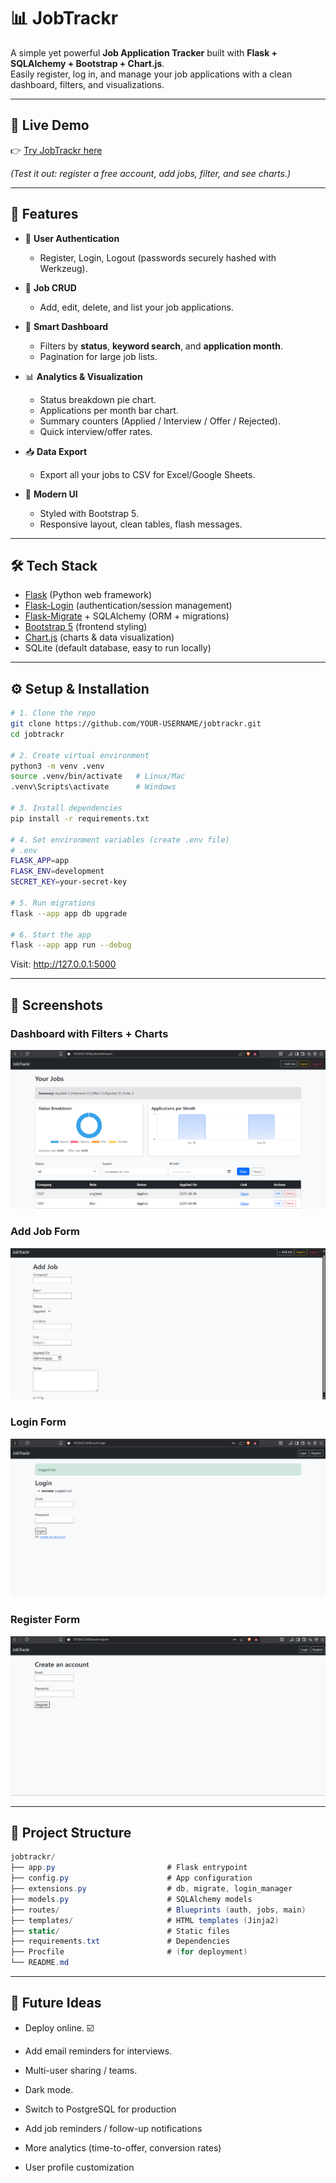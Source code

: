 # 📊 JobTrackr

A simple yet powerful **Job Application Tracker** built with **Flask + SQLAlchemy + Bootstrap + Chart.js**.  
Easily register, log in, and manage your job applications with a clean dashboard, filters, and visualizations.  

---

## 🚀 Live Demo
👉 [Try JobTrackr here](https://wkratos77.pythonanywhere.com)

*(Test it out: register a free account, add jobs, filter, and see charts.)*

---

## 🚀 Features

- 🔐 **User Authentication**  
  - Register, Login, Logout (passwords securely hashed with Werkzeug).  

- 📂 **Job CRUD**  
  - Add, edit, delete, and list your job applications.  

- 🔎 **Smart Dashboard**  
  - Filters by **status**, **keyword search**, and **application month**.  
  - Pagination for large job lists.  

- 📊 **Analytics & Visualization**  
  - Status breakdown pie chart.  
  - Applications per month bar chart.  
  - Summary counters (Applied / Interview / Offer / Rejected).  
  - Quick interview/offer rates.  

- 📥 **Data Export**  
  - Export all your jobs to CSV for Excel/Google Sheets.  

- 🎨 **Modern UI**  
  - Styled with Bootstrap 5.  
  - Responsive layout, clean tables, flash messages.  

---

## 🛠️ Tech Stack

- [Flask](https://flask.palletsprojects.com/) (Python web framework)  
- [Flask-Login](https://flask-login.readthedocs.io/) (authentication/session management)  
- [Flask-Migrate](https://flask-migrate.readthedocs.io/) + SQLAlchemy (ORM + migrations)  
- [Bootstrap 5](https://getbootstrap.com/) (frontend styling)  
- [Chart.js](https://www.chartjs.org/) (charts & data visualization)  
- SQLite (default database, easy to run locally)  

---

## ⚙️ Setup & Installation

```bash
# 1. Clone the repo
git clone https://github.com/YOUR-USERNAME/jobtrackr.git
cd jobtrackr

# 2. Create virtual environment
python3 -m venv .venv
source .venv/bin/activate   # Linux/Mac
.venv\Scripts\activate      # Windows

# 3. Install dependencies
pip install -r requirements.txt

# 4. Set environment variables (create .env file)
# .env
FLASK_APP=app
FLASK_ENV=development
SECRET_KEY=your-secret-key

# 5. Run migrations
flask --app app db upgrade

# 6. Start the app
flask --app app run --debug
```

Visit: http://127.0.0.1:5000

---

## 📸 Screenshots

### Dashboard with Filters + Charts
![Dashboard Screenshot](docs/dashboard.png)

### Add Job Form
![New Job Screenshot](docs/addjob.png)

### Login Form
![Login Screenshot](docs/login.png)

### Register Form
![New Job Screenshot](docs/register.png)


---

## 📂 Project Structure
``` csharp
jobtrackr/    
├── app.py                         # Flask entrypoint    
├── config.py                      # App configuration    
├── extensions.py                  # db, migrate, login_manager    
├── models.py                      # SQLAlchemy models    
├── routes/                        # Blueprints (auth, jobs, main)      
├── templates/                     # HTML templates (Jinja2)    
├── static/                        # Static files    
├── requirements.txt               # Dependencies    
├── Procfile                       # (for deployment)    
└── README.md               
```
---

## 🧭 Future Ideas

- Deploy online.                       ☑️

- Add email reminders for interviews.

- Multi-user sharing / teams.

- Dark mode.

- Switch to PostgreSQL for production
  
- Add job reminders / follow-up notifications

- More analytics (time-to-offer, conversion rates)

- User profile customization
